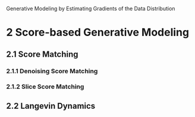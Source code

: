 Generative Modeling by Estimating Gradients of the Data Distribution



# 2 Score-based Generative Modeling



## 2.1 Score Matching

### 2.1.1 Denoising Score Matching

### 2.1.2 Slice Score Matching

## 2.2 Langevin Dynamics

